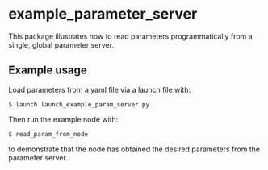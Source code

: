 # example_parameter_server

This package illustrates how to read parameters programmatically from a single, global parameter server.

## Example usage

Load parameters from a yaml file via a launch file with:

```
$ launch launch_example_param_server.py
```

Then run the example node with:

```
$ read_param_from_node
```

to demonstrate that the node has obtained the desired parameters from the parameter server.
